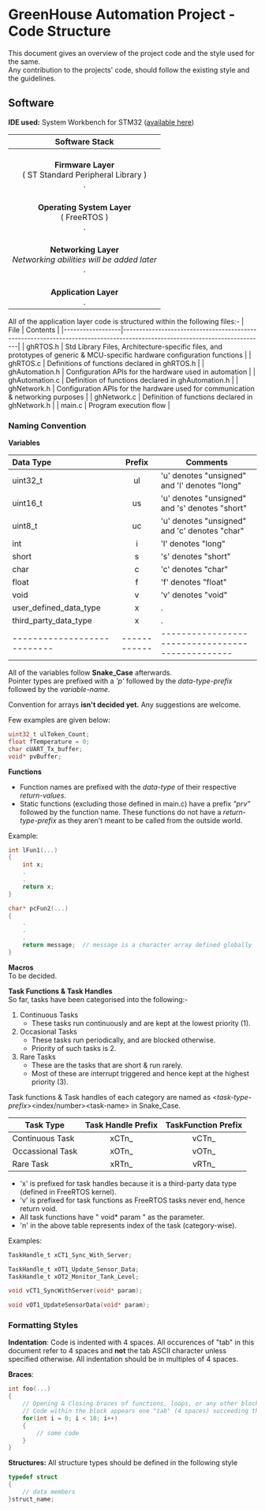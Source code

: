 # GreenHouse Automation Project - Code Structure

This document gives an overview of the project code and the style used for the same.  
Any contribution to the projects' code, should follow the existing style and the guidelines.

## **Software**

**IDE used:** System Workbench for STM32 ([available here](https://www.st.com/en/development-tools/sw4stm32.html))

| Software Stack |
| :--: |
| <br/> **Firmware Layer** <br/> ( ST Standard Peripheral Library ) <br/> .|
| <br/> **Operating System Layer** <br/> ( FreeRTOS ) <br/> .|
| <br/> **Networking Layer** <br/> _Networking abilities will be added later_ <br/> .|
| <br/> **Application Layer** <br/> .|


All of the application layer code is structured within the following files:-
| File             | Contents                                                                                                                  |
|------------------|---------------------------------------------------------------------------------------------------------------------------|
| ghRTOS.h         | Std Library Files, Architecture-specific files, and prototypes of generic & MCU-specific hardware configuration functions |
| ghRTOS.c         | Definitions of functions declared in ghRTOS.h                                                                             |
| ghAutomation.h   | Configuration APIs for the hardware used in automation                                                                    |
| ghAutomation.c   | Definition of functions declared in ghAutomation.h                                                                        |
| ghNetwork.h      | Configuration APIs for the hardware used for communication & networking purposes                                          |
| ghNetwork.c      | Definition of functions declared in ghNetwork.h                                                                           |
| main.c           | Program execution flow                                                                                                    |


### Naming Convention

**Variables**

| Data Type                 | Prefix     | Comments                                       |
|:--------------------------|:----------:|------------------------------------------------|
| uint32_t                  | ul         | 'u' denotes "unsigned" and 'l' denotes "long"  |
| uint16_t                  | us         | 'u' denotes "unsigned" and 's' denotes "short" |
| uint8_t                   | uc         | 'u' denotes "unsigned" and 'c' denotes "char"  |
| int                       | i          | 'l' denotes "long"                             |
| short                     | s          | 's' denotes "short"                            |
| char                      | c          | 'c' denotes "char"                             |
| float                     | f          | 'f' denotes "float"                            |
| void                      | v          | 'v' denotes "void"                             |
| user_defined_data_type    | x          | .                                              |
| third_party_data_type     | x          | .                                              |
|---------------------------|------------|------------------------------------------------|


All of the variables follow **Snake_Case** afterwards.  
Pointer types are prefixed with a _'p'_ followed by the _data-type-prefix_ followed by the _variable-name_.  

Convention for arrays **isn't decided yet.** Any suggestions are welcome.

Few examples are given below:
```C
uint32_t ulToken_Count;
float fTemperature = 0;
char cUART_Tx_buffer;
void* pvBuffer;
```

**Functions**

* Function names are prefixed with the _data-type_ of their respective _return-values_.  
* Static functions (excluding those defined in main.c) have a prefix _"prv"_ followed by the function name. These functions do not have a _return-type-prefix_ as they aren't meant to be called from the outside world.

Example:
```C
int lFun1(...)
{
    int x;
    .
    .
    return x;
}

char* pcFun2(...)
{
    .
    .
    .
    return message;  // message is a character array defined globally
}
```

**Macros**  
To be decided.

**Task Functions & Task Handles**  
So far, tasks have been categorised into the following:-
1. Continuous Tasks
    * These tasks run continuously and are kept at the lowest priority (1).
2. Occasional Tasks
    * These tasks run periodically, and are blocked otherwise.
    * Priority of such tasks is 2.
3. Rare Tasks
    * These are the tasks that are short & run rarely.
    * Most of these are interrupt triggered and hence kept at the highest priority (3).

Task functions & Task handles of each category are named as \<_task-type-prefix_\>\<index/number\>\<task-name\> in Snake_Case.

| Task Type        | Task Handle Prefix | TaskFunction Prefix |
|------------------|:------------------:|:-------------------:|
| Continuous Task  | xCTn_              | vCTn_               |
| Occassional Task | xOTn_              | vOTn_               |
| Rare Task        | xRTn_              | vRTn_               |

* 'x' is prefixed for task handles because it is a third-party data type (defined in FreeRTOS kernel).
* 'v' is prefixed for task functions as FreeRTOS tasks never end, hence return void.
* All task functions have " void* param " as the parameter.
* 'n' in the above table represents index of the task (category-wise).

Examples:
```C
TaskHandle_t xCT1_Sync_With_Server;

TaskHandle_t xOT1_Update_Sensor_Data;
TaskHandle_t xOT2_Monitor_Tank_Level;

void vCT1_SyncWithServer(void* param);

void vOT1_UpdateSensorData(void* param);
```

### Formatting Styles

**Indentation**: Code is indented with 4 spaces. All occurences of "tab" in this document refer to 4 spaces and **not** the tab ASCII character unless specified otherwise. All indentation should be in multiples of 4 spaces.

**Braces**:  

```C
int foo(...)
{
    // Opening & Closing braces of functions, loops, or any other block of code follow this style.
    // Code within the block appears one "tab" (4 spaces) succeeding the column of the braces
    for(int i = 0; i < 10; i++)
    {
        // some code
    }
}
```

**Structures:** All structure types should be defined in the following style
```C
typedef struct
{
    // data members
}struct_name;
```
